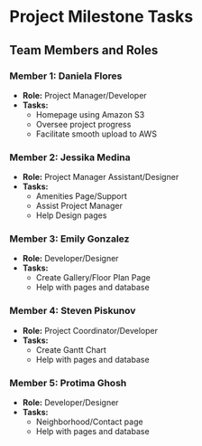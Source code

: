 # Project Milestone Tasks

## Team Members and Roles

### Member 1: Daniela Flores
- **Role:** Project Manager/Developer
- **Tasks:**
  - Homepage using Amazon S3
  - Oversee project progress
  - Facilitate smooth upload to AWS 


### Member 2: Jessika Medina
- **Role:** Project Manager Assistant/Designer 
- **Tasks:**
  - Amenities Page/Support
  - Assist Project Manager 
  - Help Design pages 


### Member 3: Emily Gonzalez
- **Role:** Developer/Designer
- **Tasks:**
  - Create Gallery/Floor Plan Page
  - Help with pages and database


### Member 4: Steven Piskunov
- **Role:** Project Coordinator/Developer
- **Tasks:**
  - Create Gantt Chart
  - Help with pages and database


### Member 5: Protima Ghosh
- **Role:** Developer/Designer
- **Tasks:**
  - Neighborhood/Contact page
  - Help with pages and database
